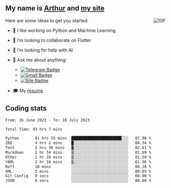 
## My name is [Arthur](https://www.linkedin.com/in/arthur-novais-201420/) and [my site](https://arthurcn96.github.io/)

<!--
**Arthurcn96/Arthurcn96** is a ✨ _special_ ✨ repository because its `README.md` (this file) appears on your GitHub profile.
-->
<img align="right"  max-width="440" max-height="240" alt="GIF" src="https://raw.githubusercontent.com/Arthurcn96/Arthurcn96/master/helloThere.gif" />

Here are some ideas to get you started:

- 🤖 I like working on Python and Machine Learning.
- 👯 I’m looking to collaborate on Flutter
- 🤔 I’m looking for help with AI
- 💬 Ask me about anything:
    - [![Telegram Badge](https://img.shields.io/badge/-@Arthurcn9-0088cc?style=for-the-badge&logo=Telegram&logoColor=white)](https://t.me/Arthurcn9)
    - [![Gmail Badge](https://img.shields.io/badge/-@Arthurcn9-red?style=for-the-badge&logo=Gmail&logoColor=white)](mailto:Arthurcn96@gmail.com)
    - [![Site Badge](https://img.shields.io/badge/arthurcn96.github.io-informational?style=for-the-badge&logo=internetexplorer)](https://arthurcn96.github.io/)

- 🎓 My [resume](https://github.com/Arthurcn96/resume/blob/master/Resume_PT-BR.pdf)


## Coding stats
<!--START_SECTION:waka-->

```txt
From: 16 June 2023 - To: 16 July 2023

Total Time: 93 hrs 7 mins

Python       81 hrs 55 mins  ██████████████████████░░░   87.98 %
INI          4 hrs 2 mins    █░░░░░░░░░░░░░░░░░░░░░░░░   04.34 %
Text         2 hrs 36 mins   ▓░░░░░░░░░░░░░░░░░░░░░░░░   02.81 %
Markdown     1 hr 34 mins    ▒░░░░░░░░░░░░░░░░░░░░░░░░   01.69 %
Other        1 hr 28 mins    ▒░░░░░░░░░░░░░░░░░░░░░░░░   01.59 %
YAML         1 hr 16 mins    ▒░░░░░░░░░░░░░░░░░░░░░░░░   01.36 %
Roff         10 mins         ░░░░░░░░░░░░░░░░░░░░░░░░░   00.18 %
XML          2 mins          ░░░░░░░░░░░░░░░░░░░░░░░░░   00.05 %
Git Config   0 secs          ░░░░░░░░░░░░░░░░░░░░░░░░░   00.00 %
JSON         0 secs          ░░░░░░░░░░░░░░░░░░░░░░░░░   00.00 %
```

<!--END_SECTION:waka-->
